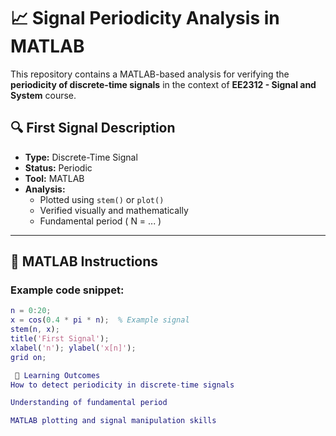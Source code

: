 # 📈 Signal Periodicity Analysis in MATLAB

This repository contains a MATLAB-based analysis for verifying the **periodicity of discrete-time signals** in the context of **EE2312 - Signal and System** course.


## 🔍 First Signal Description

- **Type:** Discrete-Time Signal
- **Status:** Periodic
- **Tool:** MATLAB
- **Analysis:**
  - Plotted using `stem()` or `plot()`
  - Verified visually and mathematically
  - Fundamental period \( N = ... \)

---

## 🔧 MATLAB Instructions

### Example code snippet:

```matlab
n = 0:20;
x = cos(0.4 * pi * n);  % Example signal
stem(n, x);
title('First Signal');
xlabel('n'); ylabel('x[n]');
grid on;

 🧠 Learning Outcomes
How to detect periodicity in discrete-time signals

Understanding of fundamental period

MATLAB plotting and signal manipulation skills
